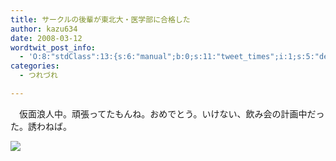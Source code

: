 ```yaml
---
title: サークルの後輩が東北大・医学部に合格した
author: kazu634
date: 2008-03-12
wordtwit_post_info:
  - 'O:8:"stdClass":13:{s:6:"manual";b:0;s:11:"tweet_times";i:1;s:5:"delay";i:0;s:7:"enabled";i:1;s:10:"separation";s:2:"60";s:7:"version";s:3:"3.7";s:14:"tweet_template";b:0;s:6:"status";i:2;s:6:"result";a:0:{}s:13:"tweet_counter";i:2;s:13:"tweet_log_ids";a:1:{i:0;i:3815;}s:9:"hash_tags";a:0:{}s:8:"accounts";a:1:{i:0;s:7:"kazu634";}}'
categories:
  - つれづれ

---
```

<div class="section">
<p>
    　仮面浪人中。頑張ってたもんね。おめでとう。いけない、飲み会の計画中だった。誘わねば。
</p>
  
<p>
<center>
</center>
</p>
  
<p>
<a href="http://flickr.com/photos/13875515@N00/1807079416/" onclick="__gaTracker('send', 'event', 'outbound-article', 'http://flickr.com/photos/13875515@N00/1807079416/', '');" title="Local Festivities"><img src="http://farm3.static.flickr.com/2059/1807079416_e490bce0ae_m.jpg" /></a>
</p></p>
</div>
